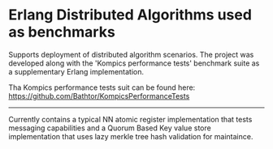 Erlang Distributed Algorithms used as benchmarks
=================================================

Supports deployment of distributed algorithm scenarios.
The project was developed along with the 'Kompics performance tests' benchmark suite as a supplementary Erlang implementation.

Tha Kompics performance tests suit can be found here:
https://github.com/Bathtor/KompicsPerformanceTests

---------

Currently contains a typical NN atomic register implementation that tests messaging capabilities and a Quorum Based Key value store implementation that uses lazy merkle tree hash validation for maintaince.
